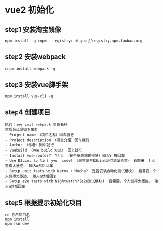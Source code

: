# vue2 初始化
## step1 安装淘宝镜像

```
npm install -g cnpm --registry= https://registry.npm.taobao.org
```

## step2 安装webpack
```
cnpm install webpack -g
```

## step3 安装vue脚手架
```
npm install vue-cli -g
```
## step4 创建项目

```
执行：vue init webpack 项目名称
然后会出现如下东西
- Project name （项目名称）回车就行
- Project description （项目介绍）回车就行
- Author （作者）回车就行
- Vuebuild （Vue build 方式） 回车就行
- Install vue-router? (Y/n) （是否安装路由模块）输入Y 按回车
- Use ESLint to lint your code? （是否使用ESLint进行语法检查） 看需要，个人觉得太墨迹， 输入n然后回车
- Setup unit tests with Karma + Mocha? (是否安装自动化测试模块)  看需要，个人觉得太墨迹， 输入n然后回车
- Setup e2e tests with Nightwatch?(e2e测试模块)  看需要，个人觉得太墨迹， 输入n然后回车
```

## step5 根据提示初始化项目

```
cd 你的项目名
npm install
npm run dev
```



